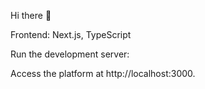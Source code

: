 
Hi there 👋 


Frontend: Next.js, TypeScript










Run the development server:

Access the platform at http://localhost:3000.

